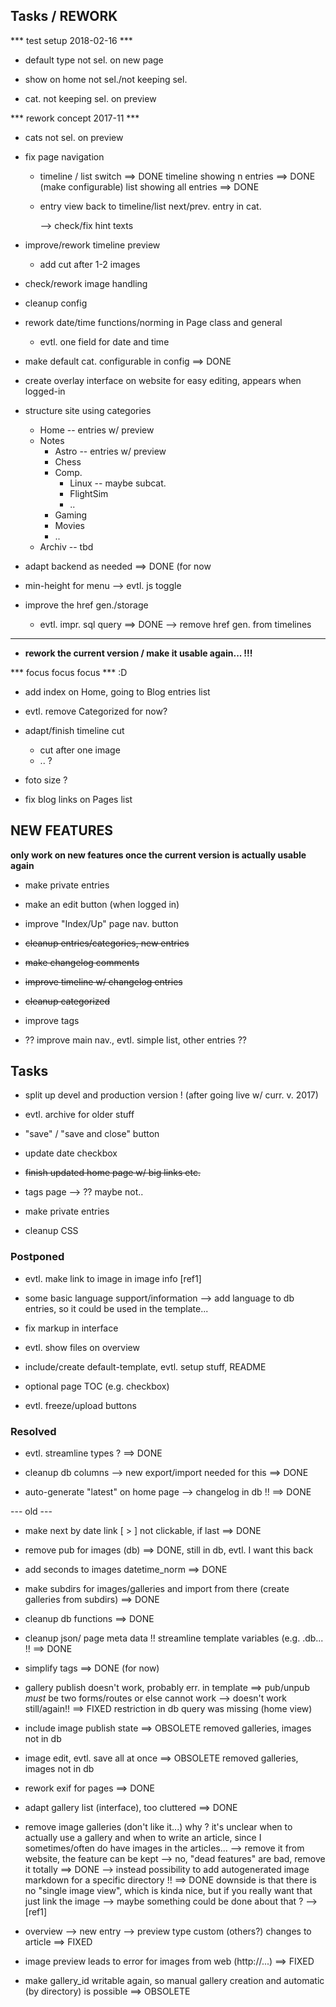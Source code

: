 ## Tasks / REWORK

*** test setup 2018-02-16 ***

- default type not sel. on new page

- show on home not sel./not keeping sel.

- cat. not keeping sel. on preview



*** rework concept 2017-11 ***

- cats not sel. on preview

- fix page navigation
  - timeline / list switch
      ==> DONE
      timeline showing n entries
        ==> DONE (make configurable)
      list showing all entries
        ==> DONE
  - entry view
      back to timeline/list
      next/prev. entry in cat.

    --> check/fix hint texts

- improve/rework timeline preview
  - add cut after 1-2 images

- check/rework image handling

- cleanup config

- rework date/time functions/norming in Page class and general
  - evtl. one field for date and time

- make default cat. configurable in config
    ==> DONE

- create overlay interface on website for easy editing,
  appears when logged-in

- structure site using categories

  - Home    -- entries w/ preview
  - Notes
    - Astro     -- entries w/ preview
    - Chess
    - Comp.
      - Linux       -- maybe subcat.
      - FlightSim
      - ..
    - Gaming
    - Movies
    - ..
  - Archiv  -- tbd

- adapt backend as needed
    ==> DONE (for now

- min-height for menu --> evtl. js toggle

- improve the href gen./storage
  - evtl. impr. sql query ==> DONE
    --> remove href gen. from timelines


---

- __rework the current version / make it usable again... !!!__

*** focus focus focus *** :D


- add index on Home, going to Blog entries list

- evtl. remove Categorized for now?

- adapt/finish timeline cut
  - cut after one image
  - .. ?

- foto size ?

- fix blog links on Pages list




## NEW FEATURES

__only work on new features once the current version is actually usable again__

- make private entries

- make an edit button (when logged in)

- improve "Index/Up" page nav. button



- ~~cleanup entries/categories, new entries~~

- ~~make changelog comments~~

- ~~improve timeline w/ changelog entries~~

- ~~cleanup categorized~~

- improve tags

- ?? improve main nav., evtl. simple list, other entries ??


## Tasks

- split up devel and production version ! (after going live w/ curr. v. 2017)

- evtl. archive for older stuff

- "save" / "save and close" button

- update date checkbox

- ~~finish updated home page w/ big links etc.~~

- tags page --> ?? maybe not..

- make private entries

- cleanup CSS


### Postponed

- evtl. make link to image in image info [ref1]

- some basic language support/information
  --> add language to db entries,
      so it could be used in the template...

- fix markup in interface

- evtl. show files on overview

- include/create default-template, evtl. setup stuff, README

- optional page TOC (e.g. checkbox)

- evtl. freeze/upload buttons


### Resolved

- evtl. streamline types ?
    ==> DONE

- cleanup db columns
  --> new export/import needed for this
    ==> DONE

- auto-generate "latest" on home page
  --> changelog in db !!
    ==> DONE


--- old ---

- make next by date link [ > ] not clickable, if last
    ==> DONE

- remove pub for images (db)
    ==> DONE, still in db, evtl. I want this back

- add seconds to images datetime_norm
    ==> DONE

- make subdirs for images/galleries and import from there
  (create galleries from subdirs)
    ==> DONE

- cleanup db functions
    ==> DONE

- cleanup json/ page meta data !!
  streamline template variables (e.g. .db... !!
    ==> DONE

- simplify tags
    ==> DONE (for now)

- gallery publish doesn't work, probably err. in template
    ==> pub/unpub _must_ be two forms/routes or else cannot work
    --> doesn't work still/again!!
    ==> FIXED restriction in db query was missing (home view)

- include image publish state
    ==> OBSOLETE removed galleries, images not in db

- image edit, evtl. save all at once
    ==> OBSOLETE removed galleries, images not in db

- rework exif for pages
    ==> DONE

- adapt gallery list (interface), too cluttered
    ==> DONE

- remove image galleries (don't like it...)
  why ?
  it's unclear when to actually use a gallery and when to write
  an article, since I sometimes/often do have images in the articles...
    --> remove it from website, the feature can be kept
    --> no, "dead features" are bad, remove it totally
    ==> DONE
    --> instead possibility to add autogenerated image markdown for a
        specific directory !!
    ==> DONE
        downside is that there is no "single image view", which is kinda nice,
        but if you really want that just link the image
    --> maybe something could be done about that ?
        --> [ref1]

- overview --> new entry --> preview
  type custom (others?) changes to article
    ==> FIXED

- image preview leads to error for images from web (http://...)
    ==> FIXED

- make gallery_id writable again,
  so manual gallery creation and automatic (by directory) is possible
    ==> OBSOLETE
